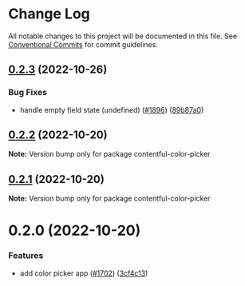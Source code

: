 # Change Log

All notable changes to this project will be documented in this file.
See [Conventional Commits](https://conventionalcommits.org) for commit guidelines.

## [0.2.3](https://github.com/contentful/apps/compare/contentful-color-picker@0.2.2...contentful-color-picker@0.2.3) (2022-10-26)

### Bug Fixes

- handle empty field state (undefined) ([#1896](https://github.com/contentful/apps/issues/1896)) ([89b87a0](https://github.com/contentful/apps/commit/89b87a0681ca0b64e1536211335f8619e3d1d334))

## [0.2.2](https://github.com/contentful/apps/compare/contentful-color-picker@0.2.1...contentful-color-picker@0.2.2) (2022-10-20)

**Note:** Version bump only for package contentful-color-picker

## [0.2.1](https://github.com/contentful/apps/compare/contentful-color-picker@0.2.0...contentful-color-picker@0.2.1) (2022-10-20)

**Note:** Version bump only for package contentful-color-picker

# 0.2.0 (2022-10-20)

### Features

- add color picker app ([#1702](https://github.com/contentful/apps/issues/1702)) ([3cf4c13](https://github.com/contentful/apps/commit/3cf4c135531aab90c2b36435cf6a2682be17392f))

